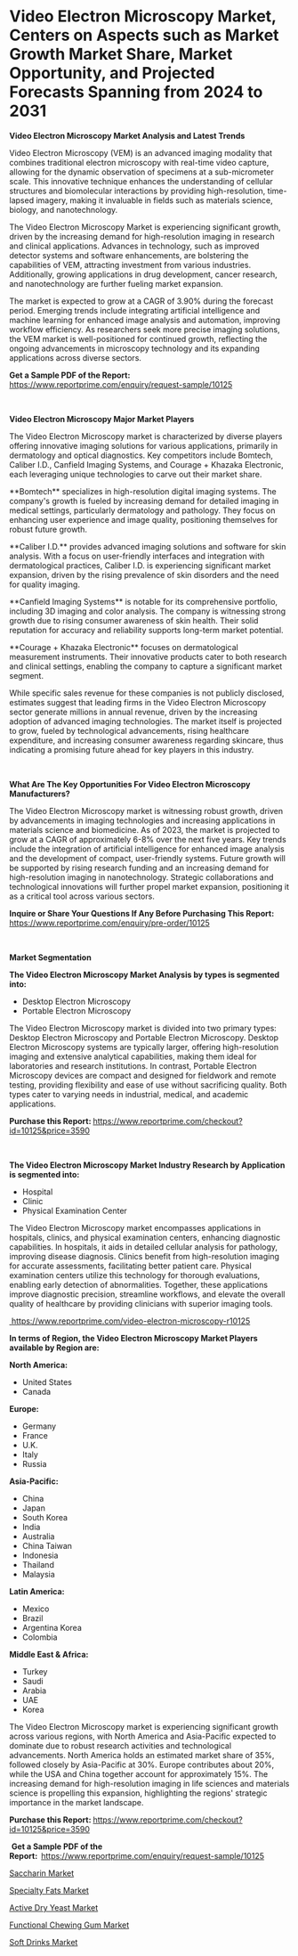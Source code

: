 <p><h1>Video Electron Microscopy Market, Centers on Aspects such as Market Growth Market Share, Market Opportunity, and Projected Forecasts Spanning from 2024 to 2031</h1></p><p><strong>Video Electron Microscopy Market Analysis and Latest Trends</strong></p>
<p><p>Video Electron Microscopy (VEM) is an advanced imaging modality that combines traditional electron microscopy with real-time video capture, allowing for the dynamic observation of specimens at a sub-micrometer scale. This innovative technique enhances the understanding of cellular structures and biomolecular interactions by providing high-resolution, time-lapsed imagery, making it invaluable in fields such as materials science, biology, and nanotechnology.</p><p>The Video Electron Microscopy Market is experiencing significant growth, driven by the increasing demand for high-resolution imaging in research and clinical applications. Advances in technology, such as improved detector systems and software enhancements, are bolstering the capabilities of VEM, attracting investment from various industries. Additionally, growing applications in drug development, cancer research, and nanotechnology are further fueling market expansion. </p><p>The market is expected to grow at a CAGR of 3.90% during the forecast period. Emerging trends include integrating artificial intelligence and machine learning for enhanced image analysis and automation, improving workflow efficiency. As researchers seek more precise imaging solutions, the VEM market is well-positioned for continued growth, reflecting the ongoing advancements in microscopy technology and its expanding applications across diverse sectors.</p></p>
<p><strong>Get a Sample PDF of the Report:&nbsp;</strong> <a href="https://www.reportprime.com/enquiry/request-sample/10125?utm_campaign=1782&utm_medium=2&utm_source=Github&utm_content=ia&utm_term=18102024&utm_id=video-electron-microscopy">https://www.reportprime.com/enquiry/request-sample/10125</a></p>
<p>&nbsp;</p>
<p><strong>Video Electron Microscopy Major Market Players</strong></p>
<p><p>The Video Electron Microscopy market is characterized by diverse players offering innovative imaging solutions for various applications, primarily in dermatology and optical diagnostics. Key competitors include Bomtech, Caliber I.D., Canfield Imaging Systems, and Courage + Khazaka Electronic, each leveraging unique technologies to carve out their market share.</p><p>**Bomtech** specializes in high-resolution digital imaging systems. The company's growth is fueled by increasing demand for detailed imaging in medical settings, particularly dermatology and pathology. They focus on enhancing user experience and image quality, positioning themselves for robust future growth.</p><p>**Caliber I.D.** provides advanced imaging solutions and software for skin analysis. With a focus on user-friendly interfaces and integration with dermatological practices, Caliber I.D. is experiencing significant market expansion, driven by the rising prevalence of skin disorders and the need for quality imaging.</p><p>**Canfield Imaging Systems** is notable for its comprehensive portfolio, including 3D imaging and color analysis. The company is witnessing strong growth due to rising consumer awareness of skin health. Their solid reputation for accuracy and reliability supports long-term market potential.</p><p>**Courage + Khazaka Electronic** focuses on dermatological measurement instruments. Their innovative products cater to both research and clinical settings, enabling the company to capture a significant market segment.</p><p>While specific sales revenue for these companies is not publicly disclosed, estimates suggest that leading firms in the Video Electron Microscopy sector generate millions in annual revenue, driven by the increasing adoption of advanced imaging technologies. The market itself is projected to grow, fueled by technological advancements, rising healthcare expenditure, and increasing consumer awareness regarding skincare, thus indicating a promising future ahead for key players in this industry.</p></p>
<p>&nbsp;</p>
<p><strong>What Are The Key Opportunities For Video Electron Microscopy Manufacturers?</strong></p>
<p><p>The Video Electron Microscopy market is witnessing robust growth, driven by advancements in imaging technologies and increasing applications in materials science and biomedicine. As of 2023, the market is projected to grow at a CAGR of approximately 6-8% over the next five years. Key trends include the integration of artificial intelligence for enhanced image analysis and the development of compact, user-friendly systems. Future growth will be supported by rising research funding and an increasing demand for high-resolution imaging in nanotechnology. Strategic collaborations and technological innovations will further propel market expansion, positioning it as a critical tool across various sectors.</p></p>
<p><strong>Inquire or Share Your Questions If Any Before Purchasing This Report:</strong> <a href="https://www.reportprime.com/enquiry/pre-order/10125?utm_campaign=1782&utm_medium=2&utm_source=Github&utm_content=ia&utm_term=18102024&utm_id=video-electron-microscopy">https://www.reportprime.com/enquiry/pre-order/10125</a></p>
<p>&nbsp;</p>
<p><strong>Market Segmentation</strong></p>
<p><strong>The Video Electron Microscopy Market Analysis by types is segmented into:</strong></p>
<p><ul><li>Desktop Electron Microscopy</li><li>Portable Electron Microscopy</li></ul></p>
<p><p>The Video Electron Microscopy market is divided into two primary types: Desktop Electron Microscopy and Portable Electron Microscopy. Desktop Electron Microscopy systems are typically larger, offering high-resolution imaging and extensive analytical capabilities, making them ideal for laboratories and research institutions. In contrast, Portable Electron Microscopy devices are compact and designed for fieldwork and remote testing, providing flexibility and ease of use without sacrificing quality. Both types cater to varying needs in industrial, medical, and academic applications.</p></p>
<p><strong>Purchase this Report:&nbsp;</strong><a href="https://www.reportprime.com/checkout?id=10125&price=3590&utm_campaign=1782&utm_medium=2&utm_source=Github&utm_content=ia&utm_term=18102024&utm_id=video-electron-microscopy">https://www.reportprime.com/checkout?id=10125&price=3590</a></p>
<p>&nbsp;</p>
<p><strong>The Video Electron Microscopy Market Industry Research by Application is segmented into:</strong></p>
<p><ul><li>Hospital</li><li>Clinic</li><li>Physical Examination Center</li></ul></p>
<p><p>The Video Electron Microscopy market encompasses applications in hospitals, clinics, and physical examination centers, enhancing diagnostic capabilities. In hospitals, it aids in detailed cellular analysis for pathology, improving disease diagnosis. Clinics benefit from high-resolution imaging for accurate assessments, facilitating better patient care. Physical examination centers utilize this technology for thorough evaluations, enabling early detection of abnormalities. Together, these applications improve diagnostic precision, streamline workflows, and elevate the overall quality of healthcare by providing clinicians with superior imaging tools.</p></p>
<p><a href="https://www.reportprime.com/video-electron-microscopy-r10125?utm_campaign=1782&utm_medium=2&utm_source=Github&utm_content=ia&utm_term=18102024&utm_id=video-electron-microscopy">&nbsp;https://www.reportprime.com/video-electron-microscopy-r10125</a></p>
<p><strong>In terms of Region, the Video Electron Microscopy Market Players available by Region are:</strong></p>
<p>
    <p> <strong> North America: </strong>
        <ul>
            <li>United States</li>
            <li>Canada</li>
        </ul>
        </p> 
    <p> <strong> Europe: </strong>
        <ul>
            <li>Germany</li>
            <li>France</li>
            <li>U.K.</li>
            <li>Italy</li>
            <li>Russia</li>
        </ul>
        </p> 
    <p> <strong> Asia-Pacific: </strong>
        <ul>
            <li>China</li>
            <li>Japan</li>
            <li>South Korea</li>
            <li>India</li>
            <li>Australia</li>
            <li>China Taiwan</li>
            <li>Indonesia</li>
            <li>Thailand</li>
            <li>Malaysia</li>
        </ul>
        </p> 
    <p> <strong> Latin America: </strong>
        <ul>
            <li>Mexico</li>
            <li>Brazil</li>
            <li>Argentina Korea</li>
            <li>Colombia</li>
        </ul>
        </p> 
    <p> <strong> Middle East & Africa: </strong>
        <ul>
            <li>Turkey</li>
            <li>Saudi</li>
            <li>Arabia</li>
            <li>UAE</li>
            <li>Korea</li>
        </ul>
    </p>
    </p>
<p><p>The Video Electron Microscopy market is experiencing significant growth across various regions, with North America and Asia-Pacific expected to dominate due to robust research activities and technological advancements. North America holds an estimated market share of 35%, followed closely by Asia-Pacific at 30%. Europe contributes about 20%, while the USA and China together account for approximately 15%. The increasing demand for high-resolution imaging in life sciences and materials science is propelling this expansion, highlighting the regions' strategic importance in the market landscape.</p></p>
<p><strong>Purchase this Report: </strong><a href="https://www.reportprime.com/checkout?id=10125&price=3590&utm_campaign=1782&utm_medium=2&utm_source=Github&utm_content=ia&utm_term=18102024&utm_id=video-electron-microscopy">https://www.reportprime.com/checkout?id=10125&price=3590</a></p>
<p>&nbsp;<strong>Get a Sample PDF of the Report:&nbsp;&nbsp;</strong><a href="https://www.reportprime.com/enquiry/request-sample/10125?utm_campaign=1782&utm_medium=2&utm_source=Github&utm_content=ia&utm_term=18102024&utm_id=video-electron-microscopy">https://www.reportprime.com/enquiry/request-sample/10125</a></p>
<p><strong></strong></p>
<p><p><a href="https://www.linkedin.com/pulse/in-depth-analysis-global-saccharin-market-scope-its-rapid-growing-ooroe?utm_campaign=1782&utm_medium=2&utm_source=Github&utm_content=ia&utm_term=18102024&utm_id=video-electron-microscopy">Saccharin Market</a></p><p><a href="https://www.linkedin.com/pulse/in-depth-specialty-fats-market-review-size-share-145cagr-ifuke?utm_campaign=1782&utm_medium=2&utm_source=Github&utm_content=ia&utm_term=18102024&utm_id=video-electron-microscopy">Specialty Fats Market</a></p><p><a href="https://www.linkedin.com/pulse/comprehensive-active-dry-yeast-market-report-segmentation-c1dhe?utm_campaign=1782&utm_medium=2&utm_source=Github&utm_content=ia&utm_term=18102024&utm_id=video-electron-microscopy">Active Dry Yeast Market</a></p><p><a href="https://www.linkedin.com/pulse/global-functional-chewing-gum-market-sector2024-2031-metrics-bshge?utm_campaign=1782&utm_medium=2&utm_source=Github&utm_content=ia&utm_term=18102024&utm_id=video-electron-microscopy">Functional Chewing Gum Market</a></p><p><a href="https://www.linkedin.com/pulse/soft-drinks-market-segmentation-applications-types-growth-qvxme?utm_campaign=1782&utm_medium=2&utm_source=Github&utm_content=ia&utm_term=18102024&utm_id=video-electron-microscopy">Soft Drinks Market</a></p></p>